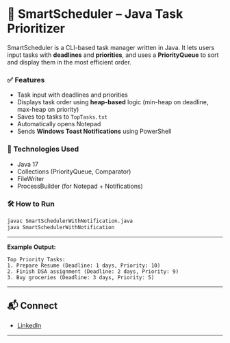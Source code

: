 
# 📌 SmartScheduler – Java Task Prioritizer

SmartScheduler is a CLI-based task manager written in Java. It lets users input tasks with **deadlines** and **priorities**, and uses a **PriorityQueue** to sort and display them in the most efficient order.

### ✅ Features
- Task input with deadlines and priorities
- Displays task order using **heap-based** logic (min-heap on deadline, max-heap on priority)
- Saves top tasks to `TopTasks.txt`
- Automatically opens Notepad
- Sends **Windows Toast Notifications** using PowerShell

### 📂 Technologies Used
- Java 17
- Collections (PriorityQueue, Comparator)
- FileWriter
- ProcessBuilder (for Notepad + Notifications)

### 🛠 How to Run
```bash
javac SmartSchedulerWithNotification.java
java SmartSchedulerWithNotification
```

---

**Example Output:**
```
Top Priority Tasks:
1. Prepare Resume (Deadline: 1 days, Priority: 10)
2. Finish DSA assignment (Deadline: 2 days, Priority: 9)
3. Buy groceries (Deadline: 3 days, Priority: 5)
```

---

## 📬 Connect

- [LinkedIn](https://linkedin.com/in/aman-tripathi-898106243)

---